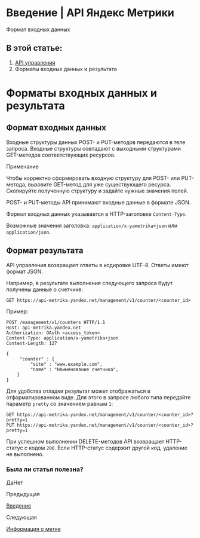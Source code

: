 # Введение | API Яндекс Метрики

Формат входных данных

## В этой статье:

  1. [API управления](index.md)
  2. Форматы входных данных и результата

# Форматы входных данных и результата

## [](ru/management/formats#input)Формат входных данных

Входные структуры данных POST- и PUT-методов передаются в теле запроса. Входные структуры совпадают с выходными структурами GET-методов соответствующих ресурсов.

Примечание

Чтобы корректно сформировать входную структуру для POST- или PUT-метода, вызовите GET-метод для уже существующего ресурса. Скопируйте полученную структуру и задайте нужные значения полей.

POST- и PUT-методы API принимают входные данные в формате JSON.

Формат входных данных указывается в HTTP-заголовке `Content-Type`.

Возможные значения заголовка: `application/x-yametrika+json` или `application/json`.

## [](ru/management/formats#result)Формат результата

API управления возвращает ответы в кодировке UTF-8. Ответы имеют формат JSON.

Например, в результате выполнения следующего запроса будут получены данные о счетчике:
    
    
    GET https://api-metrika.yandex.net/management/v1/counter/<counter_id>
    

Пример:
    
    
    POST /management/v1/counters HTTP/1.1
    Host: api-metrika.yandex.net
    Authorization: OAuth <access_token>
    Content-Type: application/x-yametrika+json
    Content-Length: 127
    
    {
         "counter" : {
             "site" : "www.example.com",
             "name" : "Наименование счетчика",
        }
    }
    

Для удобства отладки результат может отображаться в отформатированном виде. Для этого в запросе любого типа передайте параметр `pretty` со значением равным `1`:
    
    
    GET https://api-metrika.yandex.net/management/v1/counter/<counter_id>?pretty=1
    PUT https://api-metrika.yandex.net/management/v1/counter/<counter_id>?pretty=1
    

При успешном выполнении DELETE-методов API возвращает HTTP-статус с кодом `200`. Если HTTP-статус содержит другой код, удаление не выполнено.

### Была ли статья полезна?

ДаНет

Предыдущая

[Введение](index.md)

Следующая

[Информация о метке](openapi/label/getlabel.md)